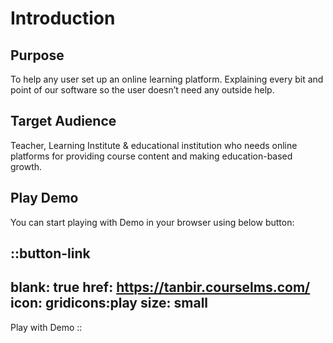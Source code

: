 # **Introduction**

###

## **Purpose**

To help any user set up an online learning platform. Explaining every bit and point of our software so the user doesn’t need any outside help.

## **Target Audience**

Teacher, Learning Institute & educational institution who needs online platforms for providing course content and making education-based growth.

## Play Demo

You can start playing with Demo in your browser using below button:

::button-link
---
blank: true
href: https://tanbir.courselms.com/
icon: gridicons:play
size: small
---
Play with Demo
::
